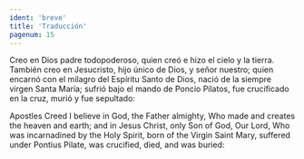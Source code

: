 ```yaml
---
ident: 'breve'
title: 'Traducción'
pagenum: 15
---
```

Creo en Dios padre todopoderoso, quien creó e hizo el cielo y la tierra. También creo en Jesucristo, hijo único de Dios, y señor nuestro; quien encarnó con el milagro del Espíritu Santo de Dios, nació de la siempre virgen Santa María; sufrió bajo el mando de Poncio   Pilatos, fue crucificado en la cruz, murió y fue sepultado:

Apostles Creed
I believe in God, the Father almighty,
Who made and creates the heaven and earth;
and in Jesus Christ, only Son of God, Our Lord,
Who was incarnadined by the Holy Spirit,
born of the Virgin Saint Mary,
suffered under Pontius Pilate,
was crucified, died, and was buried:

